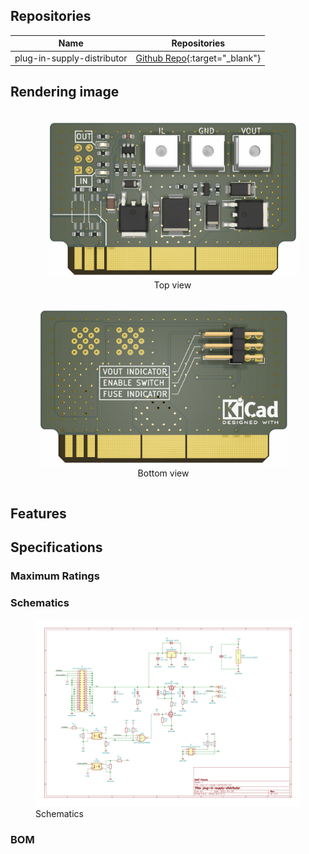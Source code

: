 ## Repositories

| Name | Repositories |
| --- | --- |
| plug-in-supply-distributor | [<i class="fab fa-github"></i> Github Repo](https://github.com/OUXT-Polaris/plug-in-supply-distributor){:target="_blank"} |

## Rendering image

<div style="text-align:center">
  <figure style="display:inline-block;margin-right:25px">
    <img width="400" src="https://github.com/OUXT-Polaris/plug-in-supply-distributor/blob/main/images/pcb_image_topview.png?raw=true" />
    <figcaption>Top view</figcaption>
  </figure>
  <figure style="display:inline-block;margin-left:25px">
    <img width="400" src="https://github.com/OUXT-Polaris/plug-in-supply-distributor/blob/main/images/pcb_image_bottomview.png?raw=true" />
    <figcaption>Bottom view</figcaption>
  </figure>
</div>

## Features

## Specifications

### Maximum Ratings
### Schematics

<figure>
  <img width="1000" src="https://github.com/OUXT-Polaris/plug-in-supply-distributor/blob/main/images/schematics.png?raw=true" />
  <figcaption>Schematics</figcaption>
</figure>

### BOM